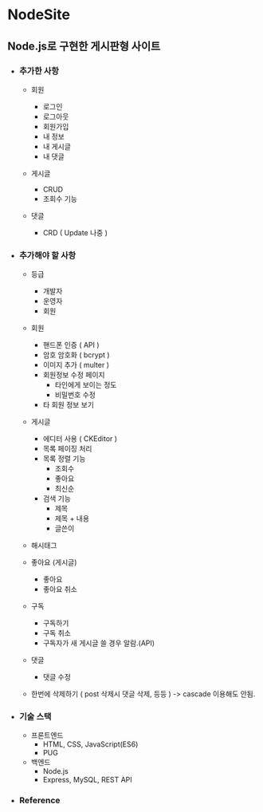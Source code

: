 # NodeSite
## Node.js로 구현한 게시판형 사이트

- ### 추가한 사항
    - 회원
      - 로그인
      - 로그아웃
      - 회원가입
      - 내 정보
      - 내 게시글
      - 내 댓글

    - 게시글
      - CRUD
      - 조회수 기능

    - 댓글
      - CRD ( Update 나중 )

- ### 추가해야 할 사항
    - 등급
      - 개발자
      - 운영자
      - 회원

    - 회원
      - 핸드폰 인증 ( API )
      - 암호 암호화 ( bcrypt )
      - 이미지 추가 ( multer )
      - 회원정보 수정 페이지
        - 타인에게 보이는 정도
        - 비밀번호 수정
      - 타 회원 정보 보기

    - 게시글
      - 에디터 사용 ( CKEditor )
      - 목록 페이징 처리
      - 목록 정렬 기능
        - 조회수
        - 좋아요
        - 최신순
      - 검색 기능
        - 제목
        - 제목 + 내용
        - 글쓴이

    - 해시태그

    - 좋아요 (게시글)
      - 좋아요
      - 좋아요 취소

    - 구독
      - 구독하기
      - 구독 취소
      - 구독자가 새 게시글 쓸 경우 알람.(API)

    - 댓글
      - 댓글 수정

    - 한번에 삭제하기 ( post 삭제시 댓글 삭제, 등등 ) -> cascade 이용해도 안됨.

- ### 기술 스택
  - 프론트엔드
    - HTML, CSS, JavaScript(ES6)
    - PUG
  - 백엔드
    - Node.js
    - Express, MySQL, REST API




- ### Reference